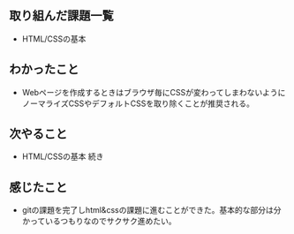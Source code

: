 ## 取り組んだ課題一覧  
- HTML/CSSの基本
## わかったこと
- Webページを作成するときはブラウザ毎にCSSが変わってしまわないようにノーマライズCSSやデフォルトCSSを取り除くことが推奨される。
## 次やること  
- HTML/CSSの基本 続き
## 感じたこと 
- gitの課題を完了しhtml&cssの課題に進むことができた。基本的な部分は分かっているつもりなのでサクサク進めたい。